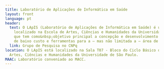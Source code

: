 ```yaml
---
title: Laboratório de Aplicações de Informática em Saúde
layout: front
language: pt
header:
  text: O LApIS (Laboratório de Aplicações de Informática em Saúde) é um laboratório
    localizado na Escola de Artes, Ciências e Humanidades da Universidade de São Paulo,
    que tem como&nbsp;objetivo principal a concepção e desenvolvimento de técnicas
    de baixo custo e ferramentas para a – mas não limitada a – área de saúde.
  link: Grupo de Pesquisa no CNPq
location: O LApIS está localizado na Sala T07 - Bloco do Ciclo Básico da Escola de
  Artes, Ciências e Humanidades da Universidade de São Paulo.
MAAC: Laboratório conveniado ao MACC.
---
```


